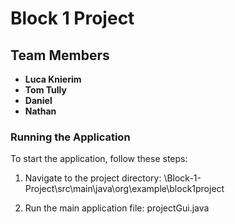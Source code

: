 # Block 1 Project

## Team Members
- **Luca Knierim**
- **Tom Tully**
- **Daniel**
- **Nathan**

### Running the Application
To start the application, follow these steps:

1. Navigate to the project directory: \Block-1-Project\src\main\java\org\example\block1project

2. Run the main application file: projectGui.java
